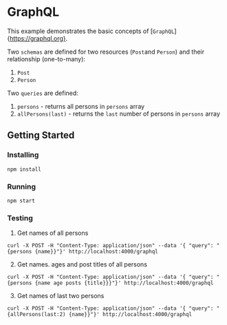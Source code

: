 # GraphQL
This example demonstrates the basic concepts of [`GraphQL`]{https://graphql.org}.

Two `schemas` are defined for two resources (`Post`and `Person`) and their relationship (one-to-many):
1. `Post`
2. `Person`

Two `queries` are defined:
1. `persons` - returns all persons in `persons` array
2. `allPersons(last)` - returns the `last` number of persons in `persons` array

## Getting Started

### Installing
```
npm install
```
### Running
```
npm start
```
### Testing
1. Get names of all persons
```
curl -X POST -H "Content-Type: application/json" --data '{ "query": "{persons {name}}"}' http://localhost:4000/graphql

```
2. Get names. ages and post titles of all persons
```
curl -X POST -H "Content-Type: application/json" --data '{ "query": "{persons {name age posts {title}}}"}' http://localhost:4000/graphql

```
3. Get names of last two persons
```
curl -X POST -H "Content-Type: application/json" --data '{ "query": "{allPersons(last:2) {name}}"}' http://localhost:4000/graphql
```
